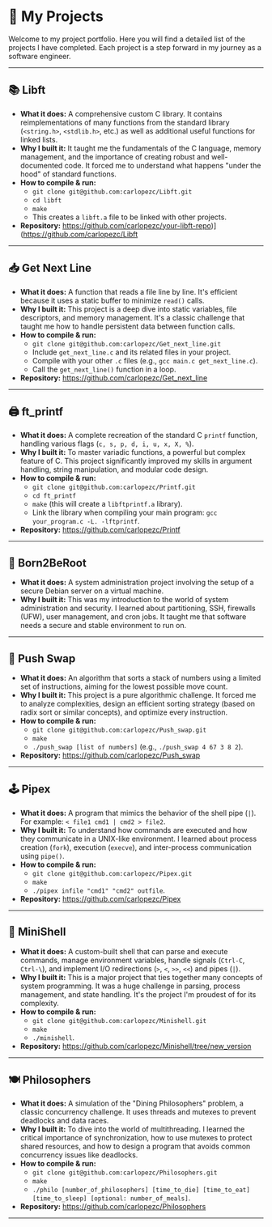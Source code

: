 # 🚀 My Projects

Welcome to my project portfolio. Here you will find a detailed list of the projects I have completed. Each project is a step forward in my journey as a software engineer.

---

## 📚 Libft
* **What it does:** A comprehensive custom C library. It contains reimplementations of many functions from the standard library (`<string.h>`, `<stdlib.h>`, etc.) as well as additional useful functions for linked lists.
* **Why I built it:** It taught me the fundamentals of the C language, memory management, and the importance of creating robust and well-documented code. It forced me to understand what happens "under the hood" of standard functions.
* **How to compile & run:**
    -  `git clone git@github.com:carlopezc/Libft.git`
    -  `cd libft`
    -  `make`
    -  This creates a `libft.a` file to be linked with other projects.
* **Repository:** https://github.com/carlopezc/your-libft-repo)](https://github.com/carlopezc/Libft

---

##  📥 Get Next Line
* **What it does:** A function that reads a file line by line. It's efficient because it uses a static buffer to minimize `read()` calls.
* **Why I built it:** This project is a deep dive into static variables, file descriptors, and memory management. It's a classic challenge that taught me how to handle persistent data between function calls.
* **How to compile & run:**
    -  `git clone git@github.com:carlopezc/Get_next_line.git`
    -  Include `get_next_line.c` and its related files in your project.
    -  Compile with your other `.c` files (e.g., `gcc main.c get_next_line.c`).
    -  Call the `get_next_line()` function in a loop.
* **Repository:** https://github.com/carlopezc/Get_next_line

---

## 🖨️ ft_printf
* **What it does:** A complete recreation of the standard C `printf` function, handling various flags (`c, s, p, d, i, u, x, X, %`).
* **Why I built it:** To master variadic functions, a powerful but complex feature of C. This project significantly improved my skills in argument handling, string manipulation, and modular code design.
* **How to compile & run:**
    -  `git clone git@github.com:carlopezc/Printf.git`
    -  `cd ft_printf`
    -  `make` (this will create a `libftprintf.a` library).
    -  Link the library when compiling your main program: `gcc your_program.c -L. -lftprintf`.
* **Repository:** https://github.com/carlopezc/Printf

---

## 🐧 Born2BeRoot
* **What it does:** A system administration project involving the setup of a secure Debian server on a virtual machine.
* **Why I built it:** This was my introduction to the world of system administration and security. I learned about partitioning, SSH, firewalls (UFW), user management, and cron jobs. It taught me that software needs a secure and stable environment to run on.

---

## 🔄 Push Swap
* **What it does:** An algorithm that sorts a stack of numbers using a limited set of instructions, aiming for the lowest possible move count.
* **Why I built it:** This project is a pure algorithmic challenge. It forced me to analyze complexities, design an efficient sorting strategy (based on radix sort or similar concepts), and optimize every instruction.
* **How to compile & run:**
    -  `git clone git@github.com:carlopezc/Push_swap.git`
    -  `make`
    -  `./push_swap [list of numbers]` (e.g., `./push_swap 4 67 3 8 2`).
* **Repository:** https://github.com/carlopezc/Push_swap

---

## 🕹️ Pipex
* **What it does:** A program that mimics the behavior of the shell pipe (`|`). For example: `< file1 cmd1 | cmd2 > file2`.
* **Why I built it:** To understand how commands are executed and how they communicate in a UNIX-like environment. I learned about process creation (`fork`), execution (`execve`), and inter-process communication using `pipe()`.
* **How to compile & run:**
    -  `git clone git@github.com:carlopezc/Pipex.git`
    -  `make`
    -  `./pipex infile "cmd1" "cmd2" outfile`.
* **Repository:** https://github.com/carlopezc/Pipex

---

## 🐚 MiniShell
* **What it does:** A custom-built shell that can parse and execute commands, manage environment variables, handle signals (`Ctrl-C`, `Ctrl-\`), and implement I/O redirections (`>`, `<`, `>>`, `<<`) and pipes (`|`).
* **Why I built it:** This is a major project that ties together many concepts of system programming. It was a huge challenge in parsing, process management, and state handling. It's the project I'm proudest of for its complexity.
* **How to compile & run:**
    -  `git clone git@github.com:carlopezc/Minishell.git`
    -  `make`
    -  `./minishell`.
* **Repository:** https://github.com/carlopezc/Minishell/tree/new_version

---

## 🍽️ Philosophers
* **What it does:** A simulation of the "Dining Philosophers" problem, a classic concurrency challenge. It uses threads and mutexes to prevent deadlocks and data races.
* **Why I built it:** To dive into the world of multithreading. I learned the critical importance of synchronization, how to use mutexes to protect shared resources, and how to design a program that avoids common concurrency issues like deadlocks.
* **How to compile & run:**
    -  `git clone git@github.com:carlopezc/Philosophers.git`
    -  `make`
    -  `./philo [number_of_philosophers] [time_to_die] [time_to_eat] [time_to_sleep] [optional: number_of_meals]`.
* **Repository:** https://github.com/carlopezc/Philosophers

---
